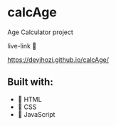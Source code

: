 # calcAge

<p>Age Calculator project</p>

live-link 🔗

https://devjhozi.github.io/calcAge/

## Built with:
- 🚀 HTML
- 🚀 CSS
- 🚀 JavaScript
